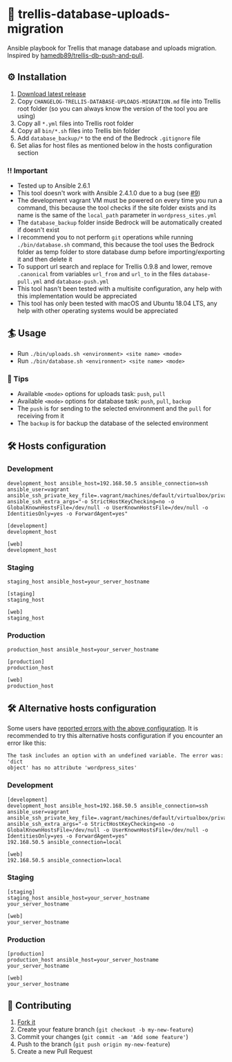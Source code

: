 # 🎩 trellis-database-uploads-migration
Ansible playbook for Trellis that manage database and uploads migration. Inspired by [hamedb89/trellis-db-push-and-pull](https://github.com/hamedb89/trellis-db-push-and-pull).

## ⚙️ Installation
1. [Download latest release](https://github.com/valentinocossar/trellis-database-uploads-migration/releases/latest)
2. Copy `CHANGELOG-TRELLIS-DATABASE-UPLOADS-MIGRATION.md` file into Trellis root folder (so you can always know the version of the tool you are using)
3. Copy all `*.yml` files into Trellis root folder
4. Copy all `bin/*.sh` files into Trellis bin folder
5. Add `database_backup/*` to the end of the Bedrock `.gitignore` file
6. Set alias for host files as mentioned below in the hosts configuration section

### ‼️ Important
* Tested up to Ansible 2.6.1
* This tool doesn't work with Ansible 2.4.1.0 due to a bug (see [#9](https://github.com/valentinocossar/trellis-database-uploads-migration/issues/9))
* The development vagrant VM must be powered on every time you run a command, this because the tool checks if the site folder exists and its name is the same of the `local_path` parameter in `wordpress_sites.yml`
* The `database_backup` folder inside Bedrock will be automatically created if doesn't exist
* I recommend you to not perform `git` operations while running `./bin/database.sh` command, this because the tool uses the Bedrock folder as temp folder to store database dump before importing/exporting it and then delete it
* To support url search and replace for Trellis 0.9.8 and lower, remove `.canonical` from variables `url_from` and `url_to` in the files `database-pull.yml` and `database-push.yml`
* This tool hasn't been tested with a multisite configuration, any help with this implementation would be appreciated
* This tool has only been tested with macOS and Ubuntu 18.04 LTS, any help with other operating systems would be appreciated

## 🏄 Usage
* Run `./bin/uploads.sh <environment> <site name> <mode>`
* Run `./bin/database.sh <environment> <site name> <mode>`

### 📌 Tips
* Available `<mode>` options for uploads task: `push`, `pull`
* Available `<mode>` options for database task: `push`, `pull`, `backup`
* The `push` is for sending to the selected environment and the `pull` for receiving from it
* The `backup` is for backup the database of the selected environment

## 🛠 Hosts configuration
### Development
```
development_host ansible_host=192.168.50.5 ansible_connection=ssh ansible_user=vagrant ansible_ssh_private_key_file=.vagrant/machines/default/virtualbox/private_key ansible_ssh_extra_args="-o StrictHostKeyChecking=no -o GlobalKnownHostsFile=/dev/null -o UserKnownHostsFile=/dev/null -o IdentitiesOnly=yes -o ForwardAgent=yes"

[development]
development_host

[web]
development_host
```

### Staging
```
staging_host ansible_host=your_server_hostname

[staging]
staging_host

[web]
staging_host
```

### Production
```
production_host ansible_host=your_server_hostname

[production]
production_host

[web]
production_host
```

## 🛠 Alternative hosts configuration
Some users have [reported errors with the above configuration](https://github.com/valentinocossar/trellis-database-uploads-migration/issues/16). It is recommended to try this alternative hosts configuration if you encounter an error like this:
```
The task includes an option with an undefined variable. The error was: 'dict
object' has no attribute 'wordpress_sites'
```
### Development
```
[development]
development_host ansible_host=192.168.50.5 ansible_connection=ssh ansible_user=vagrant ansible_ssh_private_key_file=.vagrant/machines/default/virtualbox/private_key ansible_ssh_extra_args="-o StrictHostKeyChecking=no -o GlobalKnownHostsFile=/dev/null -o UserKnownHostsFile=/dev/null -o IdentitiesOnly=yes -o ForwardAgent=yes"
192.168.50.5 ansible_connection=local

[web]
192.168.50.5 ansible_connection=local
```

### Staging
```
[staging]
staging_host ansible_host=your_server_hostname
your_server_hostname

[web]
your_server_hostname
```

### Production
```
[production]
production_host ansible_host=your_server_hostname
your_server_hostname

[web]
your_server_hostname
```

## 🤝 Contributing

1. [Fork it](https://github.com/valentinocossar/trellis-database-uploads-migration/fork)
2. Create your feature branch (`git checkout -b my-new-feature`)
3. Commit your changes (`git commit -am 'Add some feature'`)
4. Push to the branch (`git push origin my-new-feature`)
5. Create a new Pull Request
